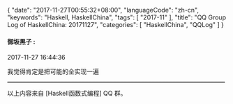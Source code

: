 {
  "date": "2017-11-27T00:55:32+08:00",
  "languageCode": "zh-cn",
  "keywords": "Haskell, HaskellChina",
  "tags": [
    "2017-11"
  ],
  "title": "QQ Group Log of HaskellChina: 20171127",
  "categories": [
    "HaskellChina", "QQLog"
  ]
}



#### 御坂黒子 :

<span class="article-duration">2017-11-27 16:44:36</span>

我觉得肯定是把可能的全实现一遍

<hr style="border-top: 1px dotted grey;width:99%"/>




以上内容来自 [Haskell函数式编程] QQ 群。

